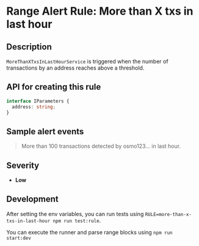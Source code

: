 # Range Alert Rule: More than X txs in last hour

## Description

`MoreThanXTxsInLastHourService` is triggered when the number of transactions by an address reaches above a threshold.

## API for creating this rule

```typescript
interface IParameters {
  address: string;
}
```

## Sample alert events

> More than 100 transactions detected by osmo123... in last hour.

## Severity

- **Low**

## Development

After setting the env variables, you can run tests using `RULE=more-than-x-txs-in-last-hour npm run test:rule`.

You can execute the runner and parse range blocks using `npm run start:dev`
